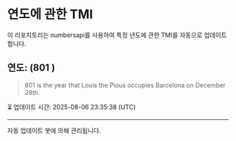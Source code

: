 
# 연도에 관한 TMI

이 리포지토리는 numbersapi를 사용하여 특정 년도에 관한 TMI를 자동으로 업데이트합니다.

## 연도: (801 )
> 801 is the year that Louis the Pious occupies Barcelona on December 28th.

⏳ 업데이트 시간: 2025-08-06 23:35:38 (UTC)

---
자동 업데이트 봇에 의해 관리됩니다.
